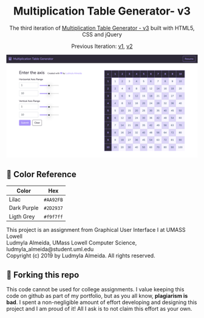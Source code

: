<h1 align="center">
  Multiplication Table Generator- v3
</h1>
<p align="center">
  The third iteration of <a href="https://ludmylaalmeida.github.io/multiplicationTable-v3/" target="_blank">Multiplication Table Generator - v3</a> built with HTML5, CSS and jQuery
</p>
<p align="center">Previous Iteration: <a href="https://github.com/ludmylaalmeida/multiplicationTable" target="_blank" >v1</a>, <a href="https://github.com/ludmylaalmeida/multiplicationTable-v2" target="_blank" >v2</a></p>

![demo](https://github.com/ludmylaalmeida/multiplicationTable-v3/blob/master/demo.png?raw=true)

## 🎨 Color Reference

| Color          | Hex                                                                |
| -------------- | ------------------------------------------------------------------ |
| Lilac          | `#AA92FB` |
| Dark Purple    | `#2D2937` |
| Ligth Grey     | `#f9f7ff` |

<p>This project is an assignment from Graphical User Interface I at UMASS Lowell</br>
 Ludmyla Almeida, UMass Lowell Computer Science, ludmyla_almeida@student.uml.edu</br>
 Copyright (c) 2019 by Ludmyla Almeida. All rights reserved.</p>



## 🚨 Forking this repo

<p>This code cannot be used for college assignments. I value keeping this code on github as part of my portfolio, but as you all know, <b>plagiarism is bad</b>. I spent a non-negligible amount of effort developing and designing this project and I am proud of it! All I ask is to not claim this effort as your own.</p>

